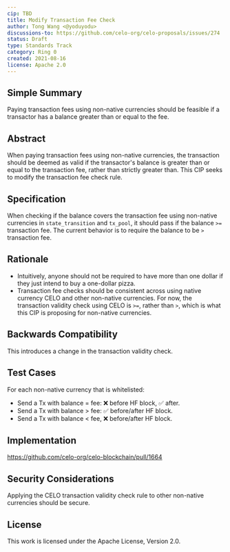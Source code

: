 ```yaml
---
cip: TBD
title: Modify Transaction Fee Check
author: Tong Wang <@yoduyodu>
discussions-to: https://github.com/celo-org/celo-proposals/issues/274
status: Draft
type: Standards Track
category: Ring 0
created: 2021-08-16
license: Apache 2.0
---
```


## Simple Summary
Paying transaction fees using non-native currencies should be feasible if a transactor has a balance greater than or equal to the fee.

## Abstract
When paying transaction fees using non-native currencies, the transaction should be deemed as valid if the transactor's balance is greater than or equal to the transaction fee, rather than strictly greater than. This CIP seeks to modify the transaction fee check rule.

## Specification
When checking if the balance covers the transaction fee using non-native currencies in `state_transition` and `tx_pool`, it should pass if the balance `>=` transaction fee. The current behavior is to require the balance to be `>` transaction fee.

## Rationale
- Intuitively, anyone should not be required to have more than one dollar if they just intend to buy a one-dollar pizza.
- Transaction fee checks should be consistent across using native currency CELO and other non-native currencies. For now, the transaction validity check using CELO is `>=`, rather than `>`, which is what this CIP is proposing for non-native currencies.

## Backwards Compatibility
This introduces a change in the transaction validity check.

## Test Cases
For each non-native currency that is whitelisted:
- Send a Tx with balance = fee: :x: before HF block, :white_check_mark: after.
- Send a Tx with balance > fee: :white_check_mark: before/after HF block.
- Send a Tx with balance < fee, :x: before/after HF block.

## Implementation
https://github.com/celo-org/celo-blockchain/pull/1664

## Security Considerations
Applying the CELO transaction validity check rule to other non-native currencies should be secure.

## License
This work is licensed under the Apache License, Version 2.0.
